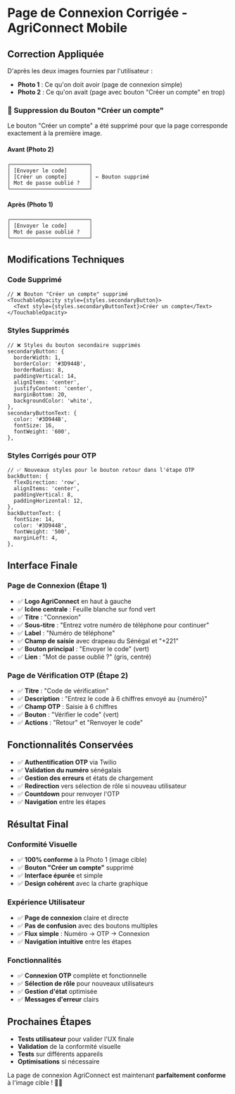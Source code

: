 # Page de Connexion Corrigée - AgriConnect Mobile

## Correction Appliquée

D'après les deux images fournies par l'utilisateur :

- **Photo 1** : Ce qu'on doit avoir (page de connexion simple)
- **Photo 2** : Ce qu'on avait (page avec bouton "Créer un compte" en trop)

### **🚫 Suppression du Bouton "Créer un compte"**

Le bouton "Créer un compte" a été supprimé pour que la page corresponde exactement à la première image.

#### **Avant (Photo 2)**
```
┌─────────────────────────┐
│ [Envoyer le code]       │
│ [Créer un compte]       │ ← Bouton supprimé
│ Mot de passe oublié ?   │
└─────────────────────────┘
```

#### **Après (Photo 1)**
```
┌─────────────────────────┐
│ [Envoyer le code]       │
│ Mot de passe oublié ?   │
└─────────────────────────┘
```

## Modifications Techniques

### **Code Supprimé**
```tsx
// ❌ Bouton "Créer un compte" supprimé
<TouchableOpacity style={styles.secondaryButton}>
  <Text style={styles.secondaryButtonText}>Créer un compte</Text>
</TouchableOpacity>
```

### **Styles Supprimés**
```tsx
// ❌ Styles du bouton secondaire supprimés
secondaryButton: {
  borderWidth: 1,
  borderColor: '#3D944B',
  borderRadius: 8,
  paddingVertical: 14,
  alignItems: 'center',
  justifyContent: 'center',
  marginBottom: 20,
  backgroundColor: 'white',
},
secondaryButtonText: {
  color: '#3D944B',
  fontSize: 16,
  fontWeight: '600',
},
```

### **Styles Corrigés pour OTP**
```tsx
// ✅ Nouveaux styles pour le bouton retour dans l'étape OTP
backButton: {
  flexDirection: 'row',
  alignItems: 'center',
  paddingVertical: 8,
  paddingHorizontal: 12,
},
backButtonText: {
  fontSize: 14,
  color: '#3D944B',
  fontWeight: '500',
  marginLeft: 4,
},
```

## Interface Finale

### **Page de Connexion (Étape 1)**
- ✅ **Logo AgriConnect** en haut à gauche
- ✅ **Icône centrale** : Feuille blanche sur fond vert
- ✅ **Titre** : "Connexion"
- ✅ **Sous-titre** : "Entrez votre numéro de téléphone pour continuer"
- ✅ **Label** : "Numéro de téléphone"
- ✅ **Champ de saisie** avec drapeau du Sénégal et "+221"
- ✅ **Bouton principal** : "Envoyer le code" (vert)
- ✅ **Lien** : "Mot de passe oublié ?" (gris, centré)

### **Page de Vérification OTP (Étape 2)**
- ✅ **Titre** : "Code de vérification"
- ✅ **Description** : "Entrez le code à 6 chiffres envoyé au {numéro}"
- ✅ **Champ OTP** : Saisie à 6 chiffres
- ✅ **Bouton** : "Vérifier le code" (vert)
- ✅ **Actions** : "Retour" et "Renvoyer le code"

## Fonctionnalités Conservées

- ✅ **Authentification OTP** via Twilio
- ✅ **Validation du numéro** sénégalais
- ✅ **Gestion des erreurs** et états de chargement
- ✅ **Redirection** vers sélection de rôle si nouveau utilisateur
- ✅ **Countdown** pour renvoyer l'OTP
- ✅ **Navigation** entre les étapes

## Résultat Final

### **Conformité Visuelle**
- ✅ **100% conforme** à la Photo 1 (image cible)
- ✅ **Bouton "Créer un compte"** supprimé
- ✅ **Interface épurée** et simple
- ✅ **Design cohérent** avec la charte graphique

### **Expérience Utilisateur**
- ✅ **Page de connexion** claire et directe
- ✅ **Pas de confusion** avec des boutons multiples
- ✅ **Flux simple** : Numéro → OTP → Connexion
- ✅ **Navigation intuitive** entre les étapes

### **Fonctionnalités**
- ✅ **Connexion OTP** complète et fonctionnelle
- ✅ **Sélection de rôle** pour nouveaux utilisateurs
- ✅ **Gestion d'état** optimisée
- ✅ **Messages d'erreur** clairs

## Prochaines Étapes

- **Tests utilisateur** pour valider l'UX finale
- **Validation** de la conformité visuelle
- **Tests** sur différents appareils
- **Optimisations** si nécessaire

La page de connexion AgriConnect est maintenant **parfaitement conforme** à l'image cible ! 🎯✨

